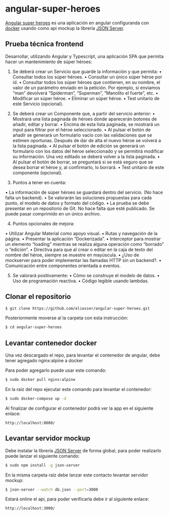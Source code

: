 # angular-super-heroes

[Angular super heroes](https://github.com/eliesser/angular-super-heroes) es una aplicación en angular configuranda con [docker](https://www.docker.io) usando como api mockup la librería [JSON Server](https://www.npmjs.com/package/json-server).

## Prueba técnica frontend

Desarrollar, utilizando Angular y Typescript, una aplicación SPA que permita hacer un mantenimiento de súper héroes:

1.	Se deberá crear un Servicio que guarde la información y que permita:
•	Consultar todos los súper héroes.
•	Consultar un único súper héroe por id.
•	Consultar todos los súper héroes que contienen, en su nombre, el valor de un      parámetro enviado en la petición. Por ejemplo, si enviamos “man” devolverá “Spiderman”, “Superman”, “Manolito el fuerte”, etc.
•	Modificar un súper héroe.
•	Eliminar un súper héroe.
•	Test unitario de este Servicio (opcional).

2.	Se deberá crear un Componente que, a partir del servicio anterior:
•	Mostrará una lista paginada de héroes donde aparecerán botones de añadir, editar y borrar.
•	Encima de esta lista paginada, se mostrará un input para filtrar por el héroe seleccionado.
•	Al pulsar el botón de añadir se generará un formulario vacío con las validaciones que se estimen oportunas. Después de dar de alta el nuevo héroe se volverá a la lista paginada.
•	Al pulsar el botón de edición se generará un formulario con los datos del héroe seleccionado y se permitirá modificar su información. Una vez editado se deberá volver a la lista paginada.
•	Al pulsar el botón de borrar, se preguntará si se está seguro que se desea borrar el héroe y, al confirmarlo, lo borrará.
•	Test unitario de este componente (opcional).

3.	Puntos a tener en cuenta:

•	La información de súper héroes se guardará dentro del servicio. (No hace falta un backend).
•	Se valorarán las soluciones propuestas para cada punto, el modelo de datos y formato del código.
•	La prueba se debe presentar en un repositorio de Git. No hace falta que esté publicado. Se puede pasar comprimido en un único archivo.

4.	Puntos opcionales de mejora:

•	Utilizar Angular Material como apoyo visual.
•	Rutas y navegación de la página.
•	Presentar la aplicación “Dockerizada”.
•	Interceptor para mostrar un elemento “loading” mientras se realiza alguna operación como “borrado” o “edición”.
•	Directiva para que al crear o editar en la caja de texto del nombre del héroe, siempre se muestre en mayúscula.
•	¿Uso de mockserver para poder implementar las llamadas HTTP sin un backend?.
•	Comunicación entre componentes orientada a eventos.

5.	Se valorará positivamente:
•	Cómo se construye el modelo de datos.
•	Uso de programación reactiva.
•	Código legible usando lambdas.

## Clonar el repositorio

```bash
$ git clone https://github.com/eliesser/angular-super-heroes.git
```

Posteriormente moverse al la carpeta con esta instrucción:

```bash
$ cd angular-super-heroes
```

## Levantar contenedor docker

Una vez descargado el repo, para levantar el contenedor de angular, debe tener agregado nginx:alpine a docker

Para poder agregarlo puede usar este comando:

```bash
$ sudo docker pull nginx:alpine
```

En la raíz del repo ejecutar este comando para levantar el contenedor: 

```bash
$ sudo docker-compose up -d
```

Al finalizar de configurar el contenedor podrá ver la app en el siguiente enlace:

```
http://localhost:8080/
```
## Levantar servidor mockup

Debe instalar la librería [JSON Server](https://www.npmjs.com/package/json-server) de forma global, para poder realizarlo puede lanzar el siguiente comando: 

```bash
$ sudo npm install -g json-server
```

En la misma carpeta raíz debe lanzar este contacto levantar servidor mockup: 

```bash
$ json-server --watch db.json --port=3000
```

Estará online el api, para poder verificarla debe ir al siguiente enlace:

```
http://localhost:3000/
```
